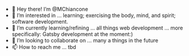 - 👋 Hey there! I’m @MChiancone
- 👀 I’m interested in ... learning; exercising the body, mind, and spirit; software development. 
- 🌱 I’m currently learning/refining ... all things web development ... more specifically: Gatsby development at the moment:)
- 💞️ I’m looking to collaborate on ... many a things in the future
- 📫 How to reach me ... tbd

<!---
MChiancone/MChiancone is a ✨ special ✨ repository because its `README.md` (this file) appears on your GitHub profile.
You can click the Preview link to take a look at your changes.
--->
